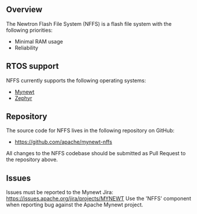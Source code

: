 <!--
#
# Licensed to the Apache Software Foundation (ASF) under one
# or more contributor license agreements.  See the NOTICE file
# distributed with this work for additional information
# regarding copyright ownership.  The ASF licenses this file
# to you under the Apache License, Version 2.0 (the
# "License"); you may not use this file except in compliance
# with the License.  You may obtain a copy of the License at
#
# http://www.apache.org/licenses/LICENSE-2.0
#
# Unless required by applicable law or agreed to in writing,
# software distributed under the License is distributed on an
# "AS IS" BASIS, WITHOUT WARRANTIES OR CONDITIONS OF ANY
#  KIND, either express or implied.  See the License for the
# specific language governing permissions and limitations
# under the License.
#
-->

## Overview
The Newtron Flash File System (NFFS) is a flash file system with the following
priorities:

* Minimal RAM usage
* Reliability

## RTOS support
NFFS currently supports the following operating systems:

* [Mynewt](https://github.com/apache/mynewt-core)
* [Zephyr](https://github.com/zephyrproject-rtos/zephyr)

## Repository
The source code for NFFS lives in the following repository on GitHub:
* https://github.com/apache/mynewt-nffs

All changes to the NFFS codebase should be submitted as Pull Request to the repository above. 

## Issues
Issues must be reported to the Mynewt Jira: https://issues.apache.org/jira/projects/MYNEWT
Use the 'NFFS' component when reporting bug against the Apache Mynewt project.
